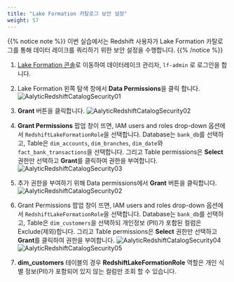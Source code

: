 ```yaml
---
title: "Lake Formation 카탈로그 보안 설정"
weight: 57
---
```



{{% notice note %}}
이번 실습에서는 Redshift 사용자가 Lake Formation 카탈로그를 통해 데이터 레이크를 쿼리하기 위한 보안 설정을 수행합니다.
{{% /notice %}}

1. [Lake Formation 콘솔](https://console.aws.amazon.com/lakeformation/)로 이동하여 데이터레이크 관리자, `lf-admin` 로 로그인을 합니다. 

2. Lake Formation 왼쪽 탐색 창에서 **Data Permissions**을 클릭 합니다. 
![AalyticRedshiftCatalogSecurity01](/images/analytic_redshift_catalog_security_01.png)

3. **Grant** 버튼을 클릭합니다. 
![AalyticRedshiftCatalogSecurity02](/images/analytic_redshift_catalog_security_02.png)

4. **Grant Permissions** 팝업 창이 뜨면, IAM users and roles drop-down 옵션에서 `RedshiftLakeFormationRole`을 선택합니다. Database는 `bank_db`를 선택하고, Table은 `dim_accounts`, `dim_branches`, `dim_date`와 `fact_bank_transactions`을 선택합니다. 그리고 Table permissions은 **Select** 권한만 선택하고 **Grant**를 클릭하여 권한을 부여합니다. 
![AalyticRedshiftCatalogSecurity03](/images/analytic_redshift_catalog_security_03.png)

5. 추가 권한을 부여하기 위해 Data permissions에서 **Grant** 버튼을 클릭합니다. 
![AalyticRedshiftCatalogSecurity02](/images/analytic_redshift_catalog_security_02.png)

6. Grant Permissions 팝업 창이 뜨면, IAM users and roles drop-down 옵션에서 `RedshiftLakeFormationRole`을 선택합니다. Database는 `bank_db`를 선택하고, Table은 `dim_customers`을 선택하되 개인정보 (PII)가 포함된 컬럼은 Exclude(제외)합니다. 그리고 Table permissions은 **Select** 권한만 선택하고 **Grant**를 클릭하여 권한을 부여합니다.
![AalyticRedshiftCatalogSecurity04](/images/analytic_redshift_catalog_security_04.png)
![AalyticRedshiftCatalogSecurity05](/images/analytic_redshift_catalog_security_05.png)


7. **dim_customers** 테이블의 경우 **RedshiftLakeFormationRole** 역할은 개인 식별 정보(PII)가 포함되어 있지 않는 컬럼만 조회 할 수 있습니다.